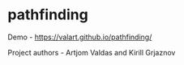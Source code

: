 # pathfinding

Demo - https://valart.github.io/pathfinding/

Project authors - Artjom Valdas and Kirill Grjaznov

